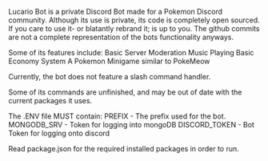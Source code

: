 Lucario Bot is a private Discord Bot made for a Pokemon Discord community. 
Although its use is private, its code is completely open sourced. If you care to use it- or blatantly rebrand it; is up to you. The github commits are not a complete representation of the bots functionality anyways.

Some of its features include:
Basic Server Moderation
Music Playing
Basic Economy System
A Pokemon Minigame similar to PokeMeow

Currently, the bot does not feature a slash command handler.


Some of its commands are unfinished, and may be out of date with the current packages it uses.

The .ENV file MUST contain:
PREFIX - The prefix used for the bot.
MONGODB_SRV - Token for logging into mongoDB 
DISCORD_TOKEN - Bot Token for logging onto discord

Read package.json for the required installed packages in order to run. 
